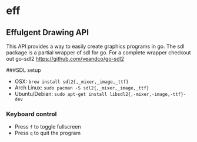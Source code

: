 # eff
Effulgent Drawing API
---
This API provides a way to easily create graphics programs in go.
The sdl package is a partial wrapper of sdl for go.  For a complete wrapper checkout out go-sdl2 <https://github.com/veandco/go-sdl2>

###SDL setup
* OSX: `brew install sdl2{,_mixer,_image,_ttf}`
* Arch Linux: `sudo pacman -S sdl2{,_mixer,_image,_ttf}`
* Ubuntu/Debian: `sudo apt-get install libsdl2{,-mixer,-image,-ttf}-dev `

### Keyboard control
* Press `f` to toggle fullscreen
* Press `q` to quit the program
